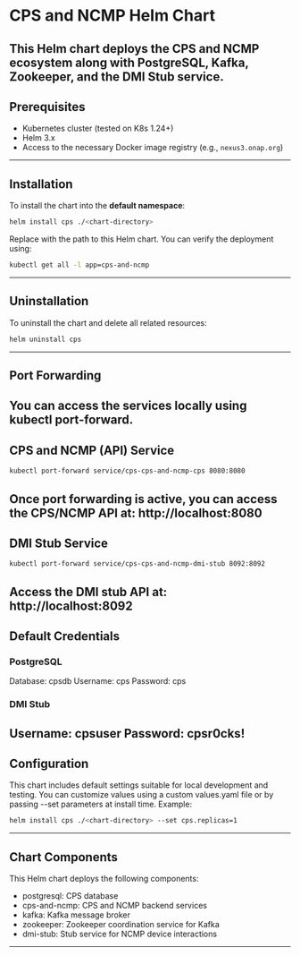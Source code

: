
# CPS and NCMP Helm Chart
This Helm chart deploys the **CPS** and **NCMP** ecosystem along with PostgreSQL, Kafka, Zookeeper, and the DMI Stub service.
---
## Prerequisites
- Kubernetes cluster (tested on K8s 1.24+)
- Helm 3.x
- Access to the necessary Docker image registry (e.g., `nexus3.onap.org`)
---
## Installation
To install the chart into the **default namespace**:
```bash
helm install cps ./<chart-directory>
```
Replace <chart-directory> with the path to this Helm chart.
You can verify the deployment using:
```bash
kubectl get all -l app=cps-and-ncmp
```
---
## Uninstallation
To uninstall the chart and delete all related resources:
```bash
helm uninstall cps
```
---
## Port Forwarding
You can access the services locally using kubectl port-forward.
---
## CPS and NCMP (API) Service
```bash
kubectl port-forward service/cps-cps-and-ncmp-cps 8080:8080
```
Once port forwarding is active, you can access the CPS/NCMP API at:
http://localhost:8080
---
## DMI Stub Service
```bash
kubectl port-forward service/cps-cps-and-ncmp-dmi-stub 8092:8092
```
Access the DMI stub API at:
http://localhost:8092
---
## Default Credentials
### PostgreSQL
Database: cpsdb
Username: cps
Password: cps
### DMI Stub
Username: cpsuser
Password: cpsr0cks!
---
## Configuration
This chart includes default settings suitable for local development and testing. You can customize values using a custom values.yaml file or by passing --set parameters at install time.
Example:
```bash
helm install cps ./<chart-directory> --set cps.replicas=1
```
---
## Chart Components
This Helm chart deploys the following components:
- postgresql: CPS database
- cps-and-ncmp: CPS and NCMP backend services
- kafka: Kafka message broker
- zookeeper: Zookeeper coordination service for Kafka
- dmi-stub: Stub service for NCMP device interactions
---
